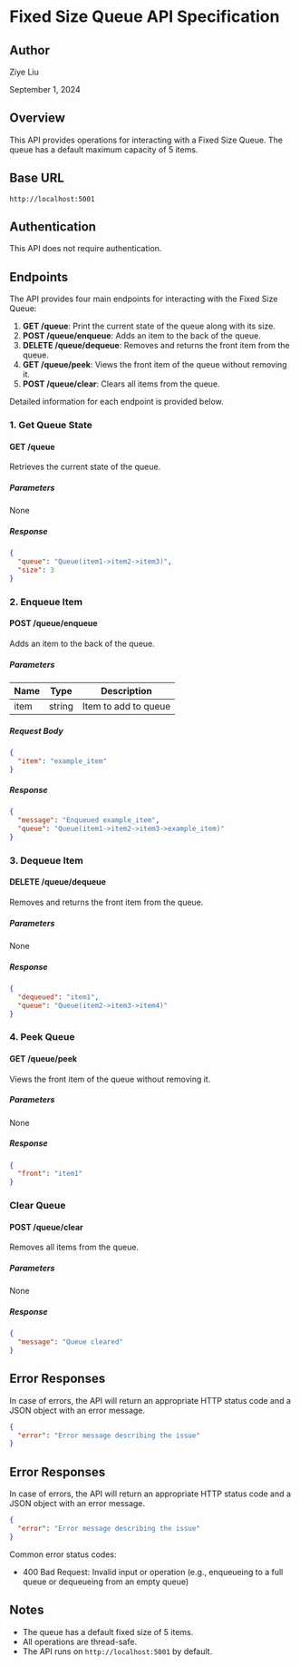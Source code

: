 # Fixed Size Queue API Specification

## Author
Ziye Liu

September 1, 2024


## Overview

This API provides operations for interacting with a Fixed Size Queue. The queue has a default maximum capacity 
of 5 items.

## Base URL

`http://localhost:5001`

## Authentication

This API does not require authentication.

## Endpoints

The API provides four main endpoints for interacting with the Fixed Size Queue:

1. **GET /queue**: Print the current state of the queue along with its size.
2. **POST /queue/enqueue**: Adds an item to the back of the queue.
3. **DELETE /queue/dequeue**: Removes and returns the front item from the queue.
4. **GET /queue/peek**: Views the front item of the queue without removing it.
5. **POST /queue/clear**: Clears all items from the queue.

Detailed information for each endpoint is provided below.

### 1. Get Queue State

#### GET /queue

Retrieves the current state of the queue.

##### Parameters

None

##### Response

```json
{
  "queue": "Queue(item1->item2->item3)",
  "size": 3
}
```

### 2. Enqueue Item

#### POST /queue/enqueue

Adds an item to the back of the queue.

##### Parameters

| Name | Type   | Description           |
|------|--------|-----------------------|
| item | string | Item to add to queue  |

##### Request Body

```json
{
  "item": "example_item"
}
```

##### Response

```json
{
  "message": "Enqueued example_item",
  "queue": "Queue(item1->item2->item3->example_item)"
}
```

### 3. Dequeue Item

#### DELETE /queue/dequeue

Removes and returns the front item from the queue.

##### Parameters

None

##### Response

```json
{
  "dequeued": "item1",
  "queue": "Queue(item2->item3->item4)"
}
```

### 4. Peek Queue

#### GET /queue/peek

Views the front item of the queue without removing it.

##### Parameters

None

##### Response

```json
{
  "front": "item1"
}
```

### Clear Queue

#### POST /queue/clear

Removes all items from the queue.

##### Parameters

None

##### Response

```json
{
  "message": "Queue cleared"
}
```

## Error Responses

In case of errors, the API will return an appropriate HTTP status code and a JSON object with an error message.

```json
{
  "error": "Error message describing the issue"
}
```



## Error Responses

In case of errors, the API will return an appropriate HTTP status code and a JSON object with an error message.

```json
{
  "error": "Error message describing the issue"
}
```

Common error status codes:

- 400 Bad Request: Invalid input or operation (e.g., enqueueing to a full queue or dequeueing from an empty queue)

## Notes

- The queue has a default fixed size of 5 items.
- All operations are thread-safe.
- The API runs on `http://localhost:5001` by default.